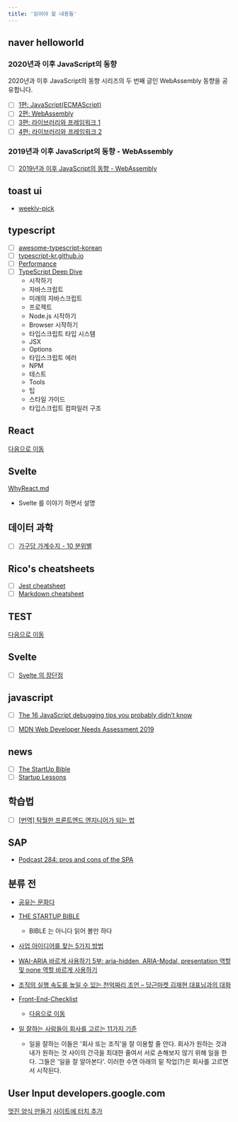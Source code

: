 ```yaml
---
title: '읽어야 할 내용들'
---
```


## naver helloworld

### 2020년과 이후 JavaScript의 동향

2020년과 이후 JavaScript의 동향 시리즈의 두 번째 글인 WebAssembly 동향을 공유합니다.

-   [ ] [1편: JavaScript(ECMAScript)](https://d2.naver.com/helloworld/4268738)
-   [ ] [2편: WebAssembly](https://d2.naver.com/helloworld/8257914)
-   [ ] [3편: 라이브러리와 프레임워크 1](https://d2.naver.com/helloworld/7226235)
-   [ ] [4편: 라이브러리와 프레임워크 2](https://d2.naver.com/helloworld/6951656)

### 2019년과 이후 JavaScript의 동향 - WebAssembly

-   [ ] [2019년과 이후 JavaScript의 동향 - WebAssembly](https://d2.naver.com/helloworld/8786166)

## toast ui

-   [weekly-pick](https://ui.toast.com/weekly-pick/ko/)

## typescript

-   [ ] [awesome-typescript-korean](https://github.com/typescript-kr/awesome-typescript-korean)
-   [ ] [typescript-kr.github.io](https://typescript-kr.github.io/)
-   [ ] [Performance](https://github.com/microsoft/TypeScript/wiki/Performance)
-   [ ] [TypeScript Deep Dive](https://radlohead.gitbook.io/typescript-deep-dive/getting-started)
    -   시작하기
    -   자바스크립트
    -   미래의 자바스크립트
    -   프로젝트
    -   Node.js 시작하기
    -   Browser 시작하기
    -   타입스크립트 타입 시스템
    -   JSX
    -   Options
    -   타입스크립트 에러
    -   NPM
    -   테스트
    -   Tools
    -   팁
    -   스타일 가이드
    -   타입스크립트 컴파일러 구조

## React

[다음으로 이동](/react)

## Svelte

[WhyReact.md](https://gist.github.com/sebmarkbage/a5ef436427437a98408672108df01919)

-   Svelte 를 이야기 하면서 설명

## 데이터 과학

-   [ ] [가구당 가계수지 - 10 분위별](https://statkclee.github.io/viz/viz-household-balance-deciles.html#major-surplus)

## Rico's cheatsheets

-   [ ] [Jest cheatsheet](https://devhints.io/jest)
-   [ ] [Markdown cheatsheet](https://devhints.io/markdown)

## TEST

[다음으로 이동](/front-test)

## Svelte

-   [ ] [Svelte 의 장단점](https://gist.github.com/rabelais88/19bfe8dfd29d901554389f0a8cc8947a)

## javascript

-   [ ] [The 16 JavaScript debugging tips you probably didn’t know](https://raygun.com/learn/javascript-debugging-tips?utm_medium=newsletter&utm_source=javascriptweekly&utm_campaign=cooperpress&utm_content=article)

-   [ ] [MDN Web Developer Needs Assessment 2019](https://mdn-web-dna.s3-us-west-2.amazonaws.com/MDN-Web-DNA-Report-2019.pdf)

## news

-   [ ] [The StartUp Bible](https://www.thestartupbible.com/)
-   [ ] [Startup Lessons](http://tkim.co/)

## 학습법

-   [ ] [[번역] 탁월한 프론트엔드 엔지니어가 되는 법](https://hyunseob.github.io/2016/02/21/how-to-become-a-great-frontend-engineer/)

## SAP

-   [Podcast 284: pros and cons of the SPA](https://stackoverflow.blog/2020/11/06/podcast-284-pros-and-cons-of-the-spa/?utm_source=Iterable&utm_medium=email&utm_campaign=the_overflow_newsletter)

## 분류 전

-   [공유는 문화다](https://techhtml.github.io/blog/2016/05/developer)

-   [THE STARTUP BIBLE](https://www.thestartupbible.com/)

    -   BIBLE 는 아니다 읽어 볼만 하다

-   [사업 아이디어를 찾는 5가지 방법](http://tkim.co/2020/11/10/7ways-for-startup-ideas/)

-   [WAI-ARIA 바르게 사용하기 5부: aria-hidden, ARIA-Modal, presentation 역할 및 none 역할 바르게 사용하기](https://nuli.navercorp.com/community/article/1132937?email=true)

-   [조직의 실행 속도를 높일 수 있는 천억짜리 조언 – 당근마켓 김재현 대표님과의 대화](http://www.ingray.net/2019/12/17/a-billion-dollar-advice-to-speed-up-your-team/)

-   [Front-End-Checklist](https://github.com/thedaviddias/Front-End-Checklist)

    -   [다음으로 이동](/front-end-checklist)

-   [일 잘하는 사람들이 회사를 고르는 11가지 기준](https://brunch.co.kr/@mobiinside/2599)

    -   일을 잘하는 이들은 '회사 또는 조직'을 잘 이용할 줄 안다. 회사가 원하는 것과 내가 원하는 것 사이의 간극을 최대한 줄여서 서로 손해보지 않기 위해 일을 한다. 그들은 '일을 잘 알아본다'. 이러한 수면 아래의 밑 작업(?)은 회사를 고르면서 시작된다.

## User Input developers.google.com

[멋진 양식 만들기](https://developers.google.com/web/fundamentals/design-and-ux/input/forms?hl=ko) [사이트에 터치 추가](https://developers.google.com/web/fundamentals/design-and-ux/input/touch?hl=ko)
